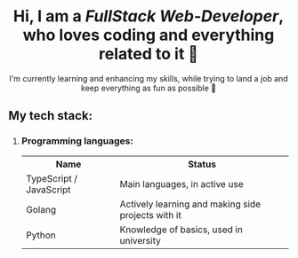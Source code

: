 <div align="center">
<h1> Hi, I am a <em>FullStack Web-Developer</em>, who loves coding and everything related to it 👀 </h1>
<p>I'm currently learning and enhancing my skills, while trying to land a job and keep everything as fun as possible 💃</p>
</div>
<h2>My tech stack:</h2>
<ol>
  <li><h3>Programming languages:</h3></li>
  <table>
  <tr>
<th>Name</th>
<th>Status</th>
</tr>
<tr>
<td>TypeScript / JavaScript</td>
<td>Main languages, in active use</td>
</tr>
<tr>
<td>Golang</td>
<td>Actively learning and making side projects with it</td>
</tr>
<tr>
<td>Python</td>
<td>Knowledge of basics, used in university</td>
</tr>
  </table>
</ol>
<!--
**ValeriiRuchko/ValeriiRuchko** is a ✨ _special_ ✨ repository because its `README.md` (this file) appears on your GitHub profile.

Here are some ideas to get you started:

- 🔭 I’m currently working on ...
- 🌱 I’m currently learning ...
- 👯 I’m looking to collaborate on ...
- 🤔 I’m looking for help with ...
- 💬 Ask me about ...
- 📫 How to reach me: ...
- 😄 Pronouns: ...
- ⚡ Fun fact: ...
-->
